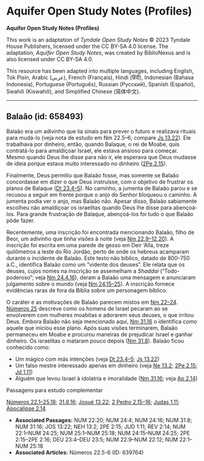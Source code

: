 # Aquifer Open Study Notes (Profiles)

**Aquifer Open Study Notes (Profiles)**

This work is an adaptation of *Tyndale Open Study Notes* © 2023 Tyndale House Publishers, licensed under the CC BY\-SA 4\.0 license. The adaptation, *Aquifer Open Study Notes*, was created by BiblioNexus and is also licensed under CC BY\-SA 4\.0\.

This resource has been adapted into multiple languages, including English, Tok Pisin, Arabic (عربي), French (Français), Hindi (हिंदी), Indonesian (Bahasa Indonesia), Portuguese (Português), Russian (Русский), Spanish (Español), Swahili (Kiswahili), and Simplified Chinese (简体中文).



--------------------------------

## Balaão (id: 658493)

Balaão era um adivinho que lia sinais para prever o futuro e realizava rituais para mudá\-lo (veja nota de estudo em Nm 22\.5–6; compare [Js 13\.22](https://ref.ly/Josh13:22)). Ele trabalhava por dinheiro, então, quando Balaque, o rei de Moabe, quis contratá\-lo para amaldiçoar Israel, ele estava ansioso para começar. Mesmo quando Deus lhe disse para não ir, ele esperava que Deus mudasse de ideia porque estava muito interessado no dinheiro ([2Pe 2\.15](https://ref.ly/2Pet2:15)).

Finalmente, Deus permitiu que Balaão fosse, mas somente se Balaão concordasse em dizer o que Deus instruísse, com o objetivo de frustrar os planos de Balaque ([Dt 23\.4–5](https://ref.ly/Deut23:4-Deut23:5)). No caminho, a jumenta de Balaão parou e se recusou a seguir em frente porque o anjo do Senhor bloqueou o caminho. A jumenta podia ver o anjo, mas Balaão não. Apesar disso, Balaão sabiamente escolheu não amaldiçoar os israelitas quando Deus lhe disse para abençoá\-los. Para grande frustração de Balaque, abençoá\-los foi tudo o que Balaão pôde fazer.

Recentemente, uma inscrição foi encontrada mencionando Balaão, filho de Beor, um adivinho que tinha visões à noite (veja [Nm 22\.9–12](https://ref.ly/Num22:9-Num22:12),[20](https://ref.ly/Num22:20)). A inscrição foi escrita em uma parede de gesso em Deir ‘Alla, treze quilômetros a leste do Rio Jordão, perto de onde os hebreus acamparam durante o incidente de Balaão. Este texto não bíblico, datado de 800–750 a.C., identifica Balaão como um “vidente dos deuses”. Ele relata que os deuses, cujos nomes na inscrição se assemelham a *Shaddai* (“Todo\-poderoso”; veja [Nm 24\.4](https://ref.ly/Num24:4),[16](https://ref.ly/Num24:16)), deram a Balaão uma mensagem e anunciaram julgamento sobre o mundo (veja [Nm 24\.15–25](https://ref.ly/Num24:15-Num24:25)). A inscrição fornece evidências raras de fora da Bíblia sobre um personagem bíblico.

O caráter e as motivações de Balaão parecem mistos em [Nm 22–24](https://ref.ly/Num22:1-Num24:25). [Números 25](https://ref.ly/Num25:1-Num25:18) descreve como os homens de Israel pecaram ao se envolverem com mulheres moabitas e adorarem seus deuses, o que irritou Deus. Embora Balaão não seja mencionado aqui, [Nm 31\.16](https://ref.ly/Num31:16) o identifica como aquele que iniciou esse plano. Após suas visões terminarem, Balaão permaneceu em Moabe e procurou maneiras de prejudicar Israel e ganhar dinheiro. Os israelitas o mataram pouco depois ([Nm 31\.8](https://ref.ly/Num31:8)). Balaão ficou conhecido como:

* Um mágico com más intenções (veja [Dt 23\.4–5](https://ref.ly/Deut23:4-Deut23:5); [Js 13\.22](https://ref.ly/Josh13:22))
* Um falso mestre interessado apenas em dinheiro (veja [Ne 13\.2](https://ref.ly/Neh13:2); [2Pe 2\.15](https://ref.ly/2Pet2:15); [Jd 1\.11](https://ref.ly/Jude1:11))
* Alguém que levou Israel à idolatria e imoralidade ([Nm 31\.16](https://ref.ly/Num31:16); veja [Ap 2\.14](https://ref.ly/Rev2:14))

Passagens para estudo complementar

[Números 22\.1–25\.18](https://ref.ly/Num22:1-Num25:18); [31\.8](https://ref.ly/Num31:8),[16](https://ref.ly/Num31:16); [Josué 13\.22](https://ref.ly/Josh13:22); [2 Pedro 2\.15–16](https://ref.ly/2Pet2:15-2Pet2:16); [Judas 1\.11](https://ref.ly/Jude1:11); [Apocalipse 2\.14](https://ref.ly/Rev2:14)

* **Associated Passages:** NUM 22:20; NUM 24:4; NUM 24:16; NUM 31:8; NUM 31:16; JOS 13:22; NEH 13:2; 2PE 2:15; JUD 1:11; REV 2:14; NUM 22:1–NUM 24:25; NUM 25:1–NUM 25:18; NUM 24:15–NUM 24:25; 2PE 2:15–2PE 2:16; DEU 23:4–DEU 23:5; NUM 22:9–NUM 22:12; NUM 22:1–NUM 25:18
* **Associated Articles:** Números 22.5-6 (ID: 639764)

